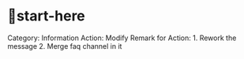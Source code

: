 # 🏁start-here

Category: Information
Action: Modify
Remark for Action: 1. Rework the message
2. Merge faq channel in it